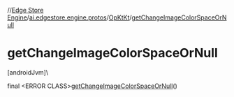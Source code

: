 //[Edge Store Engine](../../../index.md)/[ai.edgestore.engine.protos](../index.md)/[OpKtKt](index.md)/[getChangeImageColorSpaceOrNull](get-change-image-color-space-or-null.md)

# getChangeImageColorSpaceOrNull

[androidJvm]\

final &lt;ERROR CLASS&gt;[getChangeImageColorSpaceOrNull](get-change-image-color-space-or-null.md)()
